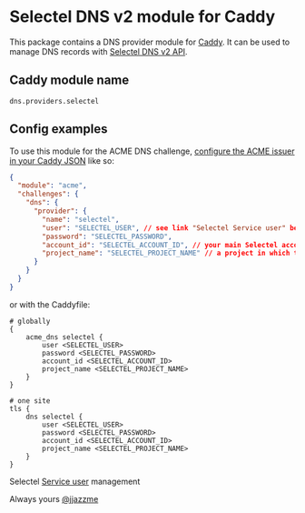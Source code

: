 # Selectel DNS v2 module for Caddy

This package contains a DNS provider module for [Caddy](https://github.com/caddyserver/caddy). It can be used to manage DNS records with [Selectel DNS v2 API](https://developers.selectel.ru/docs/cloud-services/dns_api/dns_api_actual/).

## Caddy module name

```
dns.providers.selectel
```

## Config examples

To use this module for the ACME DNS challenge, [configure the ACME issuer in your Caddy JSON](https://caddyserver.com/docs/json/apps/tls/automation/policies/issuer/acme/) like so:

```json
{
  "module": "acme",
  "challenges": {
    "dns": {
      "provider": {
        "name": "selectel",
        "user": "SELECTEL_USER", // see link "Selectel Service user" below
        "password": "SELECTEL_PASSWORD",
        "account_id": "SELECTEL_ACCOUNT_ID", // your main Selectel account id, like "123456"
        "project_name": "SELECTEL_PROJECT_NAME" // a project in which the service user is an administrator
      }
    }
  }
}
```

or with the Caddyfile:

```
# globally
{
	acme_dns selectel {
		user <SELECTEL_USER>
		password <SELECTEL_PASSWORD>
		account_id <SELECTEL_ACCOUNT_ID>
		project_name <SELECTEL_PROJECT_NAME>
	}
}
```

```
# one site
tls {
	dns selectel {
		user <SELECTEL_USER>
		password <SELECTEL_PASSWORD>
		account_id <SELECTEL_ACCOUNT_ID>
		project_name <SELECTEL_PROJECT_NAME>
	}
}
```

Selectel [Service user](https://my.selectel.ru/iam/users_management/users?type=service) management

Always yours [@jjazzme](https://github.com/jjazzme)
